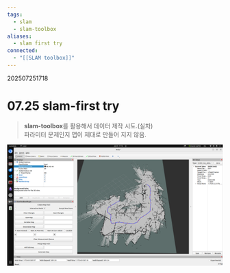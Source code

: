 ```yaml
---
tags:
  - slam
  - slam-toolbox
aliases:
  - slam first try
connected:
  - "[[SLAM toolbox]]"
---
```

202507251718
# 07.25 slam-first try
>**slam-toolbox**를 활용해서 데이터 제작 시도.(실차)  
>파라미터 문제인지 맵이 제대로 만들어 지지 않음.

![](../Files/slam-firt-try-lotsof-noise(07.25).png)
